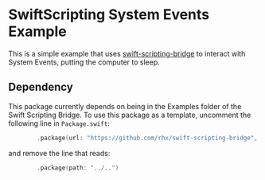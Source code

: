# SwiftScripting System Events Example

This is a simple example that uses [swift-scripting-bridge](https://github.com/rhx/swift-scripting-bridge)
to interact with System Events, putting the computer to sleep.

## Dependency

This package currently depends on being in the Examples folder of the Swift Scripting Bridge.
To use this package as a template, uncomment the following line in `Package.swift`:

```Swift
        .package(url: "https://github.com/rhx/swift-scripting-bridge", branch: "main"),
```
and remove the line that reads:
```Swift
        .package(path: "../..")
```
